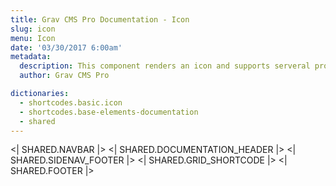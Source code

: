 ```yaml
---
title: Grav CMS Pro Documentation - Icon
slug: icon
menu: Icon
date: '03/30/2017 6:00am'
metadata:
  description: This component renders an icon and supports serveral providers out of the box: Google, Fontawesome and MDI icons
  author: Grav CMS Pro

dictionaries:
  - shortcodes.basic.icon
  - shortcodes.base-elements-documentation
  - shared
---
```


<| SHARED.NAVBAR |>
<| SHARED.DOCUMENTATION_HEADER |>
<| SHARED.SIDENAV_FOOTER |>
<| SHARED.GRID_SHORTCODE |>
<| SHARED.FOOTER |>
